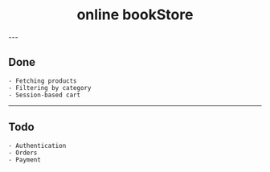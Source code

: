 <h1 align="center">online bookStore </h1>
---

## Done
    - Fetching products
    - Filtering by category 
    - Session-based cart
---
## Todo
    - Authentication
    - Orders
    - Payment